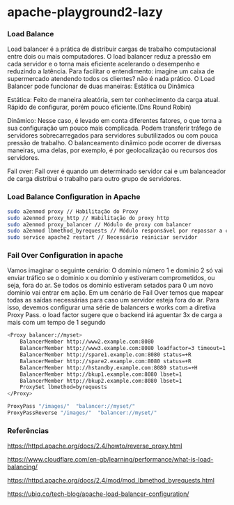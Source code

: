 # apache-playground2-lazy

### Load Balance
Load balancer é a prática de distribuir cargas de trabalho computacional entre dois ou mais computadores. O load balancer reduz a pressão em cada servidor e o torna mais eficiente acelerando o desempenho e reduzindo a latência. Para facilitar o entendimento: imagine um caixa de supermercado atendendo todos os clientes? não é nada prático. O Load Balancer pode funcionar de duas maneiras: Estática ou Dinâmica

Estática: Feito de maneira aleatória, sem ter conhecimento da carga atual. Rápido de configurar, porém pouco eficiente.(Dns Round Robin)

Dinâmico: Nesse caso, é levado em conta diferentes fatores, o que torna a sua configuração um pouco mais complicada. Podem transferir tráfego de servidores sobrecarregados para servidores subutilizados ou com pouca pressão de trabalho. O balanceamento dinâmico pode ocorrer de diversas maneiras, uma delas, por exemplo, é por geolocalização ou recursos dos servidores.

Fail over: Fail over é quando um determinado servidor cai e um balanceador de carga distribui o trabalho para outro grupo de servidores. 

### Load Balance Configuration in Apache

```bash
sudo a2enmod proxy // Habilitação do Proxy
sudo a2enmod proxy_http // Habilitação do proxy http
sudo a2enmod proxy_balancer // Módulo de proxy com balancer
sudo a2enmod lbmethod_byrequests // Módulo responsável por repassar a carga de trabalho para outros workers
sudo service apache2 restart // Necessário reiniciar servidor
```

### Fail Over Configuration in apache
Vamos imaginar o seguinte cenário: O dominio número 1 e dominio 2 só vai enviar tráfico se o dominio x ou dominio y estiveram comprometidos, ou seja, fora do ar. Se todos os dominio estiveram setados para 0 um novo dominio vai entrar em ação. Em um cenário de Fail Over temos que mapear todas as saídas necessárias para caso um servidor esteja fora do ar. Para isso, devemos configurar uma série de balancers e works com a diretiva Proxy Pass. o load factor sugere que o backend irá aguentar 3x de carga a mais com um tempo de 1 segundo

```bash
<Proxy balancer://myset>
    BalancerMember http://www2.example.com:8080
    BalancerMember http://www3.example.com:8080 loadfactor=3 timeout=1
    BalancerMember http://spare1.example.com:8080 status=+R
    BalancerMember http://spare2.example.com:8080 status=+R
    BalancerMember http://hstandby.example.com:8080 status=+H
    BalancerMember http://bkup1.example.com:8080 lbset=1
    BalancerMember http://bkup2.example.com:8080 lbset=1
    ProxySet lbmethod=byrequests
</Proxy>

ProxyPass "/images/"  "balancer://myset/"
ProxyPassReverse "/images/"  "balancer://myset/"
```

### Referências
https://httpd.apache.org/docs/2.4/howto/reverse_proxy.html

https://www.cloudflare.com/en-gb/learning/performance/what-is-load-balancing/

https://httpd.apache.org/docs/2.4/mod/mod_lbmethod_byrequests.html

https://ubiq.co/tech-blog/apache-load-balancer-configuration/
